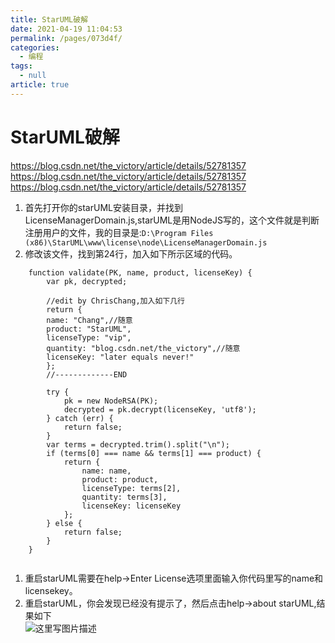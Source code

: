 ```yaml
---
title: StarUML破解
date: 2021-04-19 11:04:53
permalink: /pages/073d4f/
categories: 
  - 编程
tags: 
  - null
article: true
---
```

# StarUML破解  

https://blog.csdn.net/the_victory/article/details/52781357    
https://blog.csdn.net/the_victory/article/details/52781357    
https://blog.csdn.net/the_victory/article/details/52781357    
    
    
1.  首先打开你的starUML安装目录，并找到LicenseManagerDomain.js,starUML是用NodeJS写的，这个文件就是判断注册用户的文件，我的目录是:`D:\Program Files (x86)\StarUML\www\license\node\LicenseManagerDomain.js`    
2.  修改该文件，找到第24行，加入如下所示区域的代码。    
    
```    
    function validate(PK, name, product, licenseKey) {    
        var pk, decrypted;    
    
        //edit by ChrisChang,加入如下几行    
        return {    
        name: "Chang",//随意    
        product: "StarUML",    
        licenseType: "vip",    
        quantity: "blog.csdn.net/the_victory",//随意    
        licenseKey: "later equals never!"    
        };    
        //-------------END    
    
        try {    
            pk = new NodeRSA(PK);    
            decrypted = pk.decrypt(licenseKey, 'utf8');    
        } catch (err) {    
            return false;    
        }    
        var terms = decrypted.trim().split("\n");    
        if (terms[0] === name && terms[1] === product) {    
            return {    
                name: name,    
                product: product,    
                licenseType: terms[2],    
                quantity: terms[3],    
                licenseKey: licenseKey    
            };    
        } else {    
            return false;    
        }    
    }    
    
```    
    
1.  重启starUML需要在help->Enter License选项里面输入你代码里写的name和licensekey。    
2.  重启starUML，你会发现已经没有提示了，然后点击help->about starUML,结果如下     
    ![这里写图片描述](http://upload-images.jianshu.io/upload_images/7485616-f2b845312cd1035c?imageMogr2/auto-orient/strip%7CimageView2/2/w/1240)    
